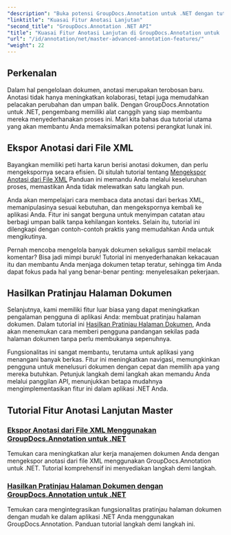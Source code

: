 ```yaml
---
"description": "Buka potensi GroupDocs.Annotation untuk .NET dengan tutorial mengekspor anotasi XML dan membuat pratinjau halaman dokumen."
"linktitle": "Kuasai Fitur Anotasi Lanjutan"
"second_title": "GroupDocs.Annotation .NET API"
"title": "Kuasai Fitur Anotasi Lanjutan di GroupDocs.Annotation untuk .NET"
"url": "/id/annotation/net/master-advanced-annotation-features/"
"weight": 22
---
```


## Perkenalan

Dalam hal pengelolaan dokumen, anotasi merupakan terobosan baru. Anotasi tidak hanya meningkatkan kolaborasi, tetapi juga memudahkan pelacakan perubahan dan umpan balik. Dengan GroupDocs.Annotation untuk .NET, pengembang memiliki alat canggih yang siap membantu mereka menyederhanakan proses ini. Mari kita bahas dua tutorial utama yang akan membantu Anda memaksimalkan potensi perangkat lunak ini.

## Ekspor Anotasi dari File XML

Bayangkan memiliki peti harta karun berisi anotasi dokumen, dan perlu mengekspornya secara efisien. Di situlah tutorial tentang [Mengekspor Anotasi dari File XML](./export-annotations-from-xml-file/) Panduan ini memandu Anda melalui keseluruhan proses, memastikan Anda tidak melewatkan satu langkah pun. 

Anda akan mempelajari cara membaca data anotasi dari berkas XML, memanipulasinya sesuai kebutuhan, dan mengekspornya kembali ke aplikasi Anda. Fitur ini sangat berguna untuk menyimpan catatan atau berbagi umpan balik tanpa kehilangan konteks. Selain itu, tutorial ini dilengkapi dengan contoh-contoh praktis yang memudahkan Anda untuk mengikutinya. 

Pernah mencoba mengelola banyak dokumen sekaligus sambil melacak komentar? Bisa jadi mimpi buruk! Tutorial ini menyederhanakan kekacauan itu dan membantu Anda menjaga dokumen tetap teratur, sehingga tim Anda dapat fokus pada hal yang benar-benar penting: menyelesaikan pekerjaan.

## Hasilkan Pratinjau Halaman Dokumen

Selanjutnya, kami memiliki fitur luar biasa yang dapat meningkatkan pengalaman pengguna di aplikasi Anda: membuat pratinjau halaman dokumen. Dalam tutorial ini [Hasilkan Pratinjau Halaman Dokumen](./generate-document-page-previews/), Anda akan menemukan cara memberi pengguna pandangan sekilas pada halaman dokumen tanpa perlu membukanya sepenuhnya.

Fungsionalitas ini sangat membantu, terutama untuk aplikasi yang menangani banyak berkas. Fitur ini meningkatkan navigasi, memungkinkan pengguna untuk menelusuri dokumen dengan cepat dan memilih apa yang mereka butuhkan. Petunjuk langkah demi langkah akan memandu Anda melalui panggilan API, menunjukkan betapa mudahnya mengimplementasikan fitur ini dalam aplikasi .NET Anda. 

## Tutorial Fitur Anotasi Lanjutan Master
### [Ekspor Anotasi dari File XML Menggunakan GroupDocs.Annotation untuk .NET](./export-annotations-from-xml-file/)
Temukan cara meningkatkan alur kerja manajemen dokumen Anda dengan mengekspor anotasi dari file XML menggunakan GroupDocs.Annotation untuk .NET. Tutorial komprehensif ini menyediakan langkah demi langkah.
### [Hasilkan Pratinjau Halaman Dokumen dengan GroupDocs.Annotation untuk .NET](./generate-document-page-previews/)
Temukan cara mengintegrasikan fungsionalitas pratinjau halaman dokumen dengan mudah ke dalam aplikasi .NET Anda menggunakan GroupDocs.Annotation. Panduan tutorial langkah demi langkah ini.